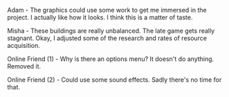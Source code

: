 Adam - The graphics could use some work to get me immersed in the project.
I actually like how it looks. I think this is a matter of taste.

Misha - These buildings are really unbalanced. The late game gets really stagnant.
Okay, I adjusted some of the research and rates of resource acquisition.

Online Friend (1) - Why is there an options menu? It doesn't do anything.
Removed it.

Online Friend (2) - Could use some sound effects.
Sadly there's no time for that.
